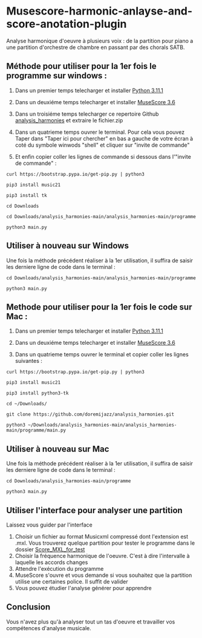 # Musescore-harmonic-anlayse-and-score-anotation-plugin
Analyse harmonique d'oeuvre à plusieurs voix : de la partition pour piano a une partition d'orchestre de chambre en passant par des chorals SATB.

Méthode pour utiliser pour la 1er fois le programme sur windows :
------------------------------------------

1. Dans un premier temps telecharger et installer [Python 3.11.1](https://www.python.org/ftp/python/3.11.1/python-3.11.1-amd64.exe "Python 3.11.1")

2. Dans un deuxiéme temps telecharger et installer [MuseScore 3.6](https://ftp.osuosl.org/pub/musescore-nightlies/windows/3x/stable/MuseScore-3.6.2.548021803-x86.paf.exe "MuseScore 3.6")

3. Dans un troisiéme temps telecharger ce repertoire Github [analysis_harmonies](https://github.com/doremijazz/analysis_harmonies/archive/refs/heads/main.zip "Analysis harmonie") et extraire le fichier.zip

3. Dans un quatrieme temps ouvrer le terminal. Pour cela vous pouvez Taper dans "Taper ici pour chercher" en bas a gauche de votre écran à coté
du symbole winwods "shell" et cliquer sur "invite de commande"

4. Et enfin copier coller les lignes de commande si dessous dans l'"invite de commande" :

``curl https://bootstrap.pypa.io/get-pip.py | python3``

``pip3 install music21``

``pip3 install tk``

``cd Downloads``

``cd Downloads/analysis_harmonies-main/analysis_harmonies-main/programme``

``python3 main.py``

Utiliser à nouveau sur Windows
-----------------------------------------

Une fois la méthode précédent réaliser à la 1er utilisation, il suffira de saisir les derniere ligne de code dans le terminal :

``cd Downloads/analysis_harmonies-main/analysis_harmonies-main/programme``

``python3 main.py``

Methode pour utiliser pour la 1er fois le code sur Mac :
------------------------------------------
1. Dans un premier temps telecharger et installer [Python 3.11.1](https://www.python.org/ftp/python/3.11.1/python-3.11.1-amd64.exe "Python 3.11.1")

2. Dans un deuxiéme temps telecharger et installer [MuseScore 3.6](https://ftp.osuosl.org/pub/musescore-nightlies/windows/3x/stable/MuseScore-3.6.2.548021803-x86.paf.exe "MuseScore 3.6")

3. Dans un quatrieme temps ouvrer le terminal et copier coller les lignes suivantes :

``curl https://bootstrap.pypa.io/get-pip.py | python3``

``pip3 install music21``

`` pip3 install python3-tk ``

``cd ~/Downloads/``

``git clone https://github.com/doremijazz/analysis_harmonies.git``

``python3 ~/Downloads/analysis_harmonies-main/analysis_harmonies-main/programme/main.py``

Utiliser à nouveau sur Mac
-----------------------------------------
Une fois la méthode précédent réaliser à la 1er utilisation, il suffira de saisir les derniere ligne de code dans le terminal :

``cd Downloads/analysis_harmonies-main/programme``

``python3 main.py``

Utiliser l'interface pour analyser une partition
--------------------------------------------
Laissez vous guider par l'interface

1. Choisir un fichier au format Musicxml compressé dont l'extension est .mxl. Vous trouverez quelque partition pour tester le programme dans le dossier [Score_MXL_for_test](https://github.com/doremijazz/analysis_harmonies/tree/main/Score_MXL_for_test "Partition .mxl")
2. Choisir la fréquence harmonique de l'oeuvre. C'est à dire l'intervalle à laquelle les accords changes
3. Attendre l'exécution du programme
4. MuseScore s'ouvre et vous demande si vous souhaitez que la partition utilise une certaines police. Il suffit de valider
5. Vous pouvez étudier l'analyse générer pour apprendre 

Conclusion
-------------------------------------------

Vous n'avez plus qu'à analyser tout un tas d'oeuvre et travailler vos compétences d'analyse musicale.
